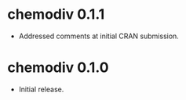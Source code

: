 # chemodiv 0.1.1

* Addressed comments at initial CRAN submission.

# chemodiv 0.1.0

* Initial release.
